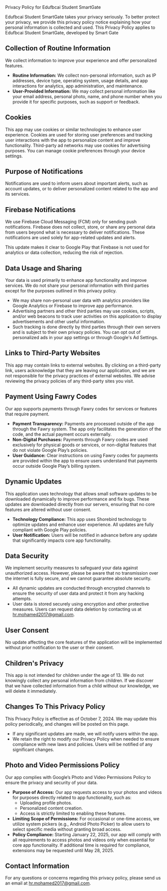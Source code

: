 Privacy Policy for Edufbcai Student SmartGate

Edufbcai Student SmartGate takes your privacy seriously. To better protect your privacy, we provide this privacy policy notice explaining how your personal information is collected and used. This Privacy Policy applies to Edufbcai Student SmartGate, developed by Smart Gate

## Collection of Routine Information

We collect information to improve your experience and offer personalized features.

- **Routine Information:** We collect non-personal information, such as IP addresses, device type, operating system, usage details, and app interactions for analytics, app administration, and maintenance.
- **User-Provided Information:** We may collect personal information like your email address, personal photo, name, and phone number when you provide it for specific purposes, such as support or feedback.

## Cookies

This app may use cookies or similar technologies to enhance user experience. Cookies are used for storing user preferences and tracking user interactions with the app to personalize content and improve functionality. Third-party ad networks may use cookies for advertising purposes. You can manage cookie preferences through your device settings.

## Purpose of Notifications

Notifications are used to inform users about important alerts, such as account updates, or to deliver personalized content related to the app and its services.

## Firebase Notifications

We use Firebase Cloud Messaging (FCM) only for sending push notifications. Firebase does not collect, store, or share any personal data from users beyond what is necessary to deliver notifications. These notifications are used solely for app-related updates and alerts.

This update makes it clear to Google Play that Firebase is not used for analytics or data collection, reducing the risk of rejection.
## Data Usage and Sharing

Your data is used primarily to enhance app functionality and improve services. We do not share your personal information with third parties except for the purposes outlined in this privacy policy.

- We may share non-personal user data with analytics providers like Google Analytics or Firebase to improve app performance.
- Advertising partners and other third parties may use cookies, scripts, and/or web beacons to track user activities on this application to display advertisements and other useful information.
- Such tracking is done directly by third parties through their own servers and is subject to their own privacy policies. You can opt out of personalized ads in your app settings or through Google's Ad Settings.

## Links to Third-Party Websites

This app may contain links to external websites. By clicking on a third-party link, users acknowledge that they are leaving our application, and we are not responsible for the privacy practices of external websites. We advise reviewing the privacy policies of any third-party sites you visit.

## Payment Using Fawry Codes

Our app supports payments through Fawry codes for services or features that require payment.

- **Payment Transparency:** Payments are processed outside of the app through the Fawry system. The app only facilitates the generation of the code, and the actual payment occurs externally.
- **Non-Digital Purchases:** Payments through Fawry codes are used exclusively for physical goods or services, or non-digital features that do not violate Google Play’s policies.
- **User Guidance:** Clear instructions on using Fawry codes for payments are provided within the app to ensure users understand that payments occur outside Google Play’s billing system.

## Dynamic Updates

This application uses technology that allows small software updates to be downloaded dynamically to improve performance and fix bugs. These updates are downloaded directly from our servers, ensuring that no core features are altered without user consent.

- **Technology Compliance:** This app uses Shorebird technology to optimize updates and enhance user experience. All updates are fully compliant with Google Play policies.
- **User Notification:** Users will be notified in advance before any update that significantly impacts core app functionality.

## Data Security

We implement security measures to safeguard your data against unauthorized access. However, please be aware that no transmission over the internet is fully secure, and we cannot guarantee absolute security.

- All dynamic updates are conducted through encrypted channels to ensure the security of user data and protect it from any hacking attempts.
- User data is stored securely using encryption and other protective measures. Users can request data deletion by contacting us at hr.mohamed2017@gmail.com.

## User Consent

No update affecting the core features of the application will be implemented without prior notification to the user or their consent.

## Children's Privacy

This app is not intended for children under the age of 13. We do not knowingly collect any personal information from children. If we discover that we have collected information from a child without our knowledge, we will delete it immediately.

## Changes To This Privacy Policy

This Privacy Policy is effective as of October 7, 2024. We may update this policy periodically, and changes will be posted on this page.

- If any significant updates are made, we will notify users within the app.
- We retain the right to modify our Privacy Policy when needed to ensure compliance with new laws and policies. Users will be notified of any significant changes.

## Photo and Video Permissions Policy

Our app complies with Google’s Photo and Video Permissions Policy to ensure the privacy and security of your data.

- **Purpose of Access:** Our app requests access to your photos and videos for purposes directly related to app functionality, such as:
  - Uploading profile photos.
  - Personalized content creation.
  - Access is strictly limited to enabling these features.
- **Limiting Scope of Permissions:** For occasional or one-time access, we utilize system pickers (e.g., Android Photo Picker) to allow users to select specific media without granting broad access.
- **Policy Compliance:** Starting January 22, 2025, our app will comply with all requirements to access photos and videos only when essential for core app functionality. If additional time is required for compliance, extensions may be requested until May 28, 2025.

## Contact Information

For any questions or concerns regarding this privacy policy, please send us an email at hr.mohamed2017@gmail.com.

